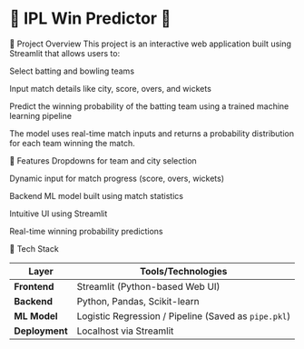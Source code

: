 # 🏏 IPL Win Predictor 🎯
📌 Project Overview
This project is an interactive web application built using Streamlit that allows users to:

Select batting and bowling teams

Input match details like city, score, overs, and wickets

Predict the winning probability of the batting team using a trained machine learning pipeline

The model uses real-time match inputs and returns a probability distribution for each team winning the match.

🚀 Features
Dropdowns for team and city selection

Dynamic input for match progress (score, overs, wickets)

Backend ML model built using match statistics

Intuitive UI using Streamlit

Real-time winning probability predictions

🔧 Tech Stack

| Layer          | Tools/Technologies                                   |
| -------------- | ---------------------------------------------------- |
| **Frontend**   | Streamlit (Python-based Web UI)                      |
| **Backend**    | Python, Pandas, Scikit-learn                         |
| **ML Model**   | Logistic Regression / Pipeline (Saved as `pipe.pkl`) |
| **Deployment** | Localhost via Streamlit                              |
